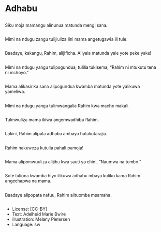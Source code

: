 # Adhabu

##
Siku moja mamangu
alinunua matunda
mengi sana.

##
Mimi na ndugu zangu
tulijiuliza lini mama
angetugawia ili tule.

##
Baadaye, kakangu,
Rahim, alijificha.
Aliyala matunda yale
yote peke yake!

##
Mimi na ndugu yangu
tulipogundua, tulilia
tukisema, “Rahim ni
mtukutu tena ni
mchoyo.”

##
Mama alikasirika sana
alipogundua kwamba
matunda yote yalikuwa
yameliwa.

##
Mimi na ndugu yangu
tulimwangalia Rahim
kwa macho makali.

##
Tulmwuliza mama ikiwa
angemwadhibu Rahim.

##
Lakini, Rahim alipata
adhabu ambayo
hatukutarajia.

##
Rahim hakuweza kutulia
pahali pamoja!

##
Mama alipomwuuliza
alijibu kwa sauti ya
chini, “Naumwa na
tumbo.”

##
Sote tuliona kwamba
hiyo ilikuwa adhabu
mbaya kuliko kama
Rahim angechapwa na
mama.

##
Baadaye alipopata
nafuu, Rahim alituomba
msamaha.

##
* License: [CC-BY]
* Text: Adelheid Marie Bwire
* Illustration: Melany Pietersen
* Language: sw
